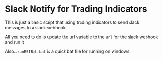 # Slack Notify for Trading Indicators
This is just a basic script that using trading indicators to send slack messages to a slack webhook.

All you need to do is update the url variable to the `url` for the slack webhook and run it

Also...`runRSIBot.bat` is a quick bat file for running on windows
